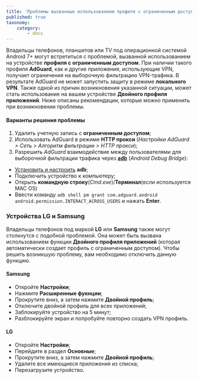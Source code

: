 ```yaml
---
title: 'Проблемы вызванные использованием профиля с ограниченным доступом'
published: true
taxonomy:
    category:
        - docs
---
```


Владельцы телефонов, планшетов или TV под операционной системой Android 7+ могут встретиться с проблемой, вызванной использованием на устройстве **профиля с ограниченным доступом**. При наличии такого профиля **AdGuard**, как и другие приложения, использующие VPN, получает ограничения на выборочную фильтрацию VPN-трафика. В результате AdGuard не может запустить защиту в режиме **локального VPN**. Также одной из причин возникновения указанной ситуации, может стать использование на вашем устройстве **Двойного профиля приложений**. Ниже описаны рекомендации, которые можно применить при возникновении проблемы.

#### Варианты решения проблемы

1. Удалить учетную запись с **ограниченным доступом**;
2. Использовать AdGuard в режиме **HTTP прокси** (*Настройки AdGuard > Сеть > Алгоритм фильтрации > HTTP прокси*);
3. Разрешить *AdGuard* взаимодействие между пользователями для выборочной фильтрации трафика через [**adb**](https://developer.android.com/studio/command-line/adb) (*Android Debug Bridge*):

- [Установить и настроить](https://www.xda-developers.com/install-adb-windows-macos-linux/) **adb**;
- Подключить устройство к компьютеру;
- Открыть **командную строку**(*Cmd.exe*)/**Терминал**(если используется MAC OS)
- Ввести команду `adb shell pm grant com.adguard.android android.permission.INTERACT_ACROSS_USERS` и нажать **Enter**.

### Устройства LG и Samsung 

Владельцы телефонов под маркой **LG** или **Samsung** также могут столкнутся с подобной проблемой. Она может быть вызвана использованием функции **Двойного профиля приложений** (которая автоматически создает профиль с ограниченным доступом).
Чтобы решить возникшую проблему, вам необходимо отключить данную функцию.

#### Samsung
- Откройте **Настройки**;
- Нажмите **Расширенные фукнции**;
- Прокрутите вниз, а затем нажмите **Двойной профиль**;
- Отключите двойной профиль для всех приложений;
- Заблокируйте устройство на 5 минут;
- Разблокируйте экран и попробуйте повторно создать VPN профиль.

#### LG

- Откройте **Настройки**;
- Перейдите в раздел **Основные**;
- Прокрутите вниз, а затем нажмите **Двойной профиль**;
- Удалите все имеющиеся приложения из списка;
- Перезагрузите устройство.
